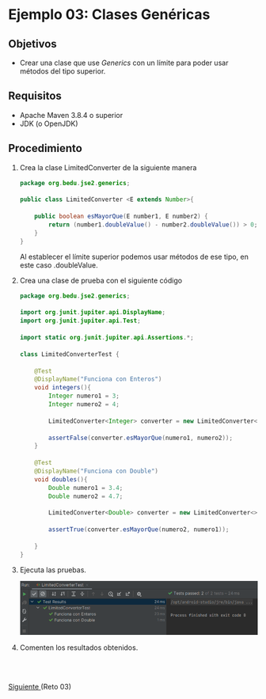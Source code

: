 # Ejemplo 03: Clases Genéricas

## Objetivos
* Crear una clase que use _Generics_ con un límite para poder usar métodos del tipo superior.

## Requisitos

- Apache Maven 3.8.4 o superior
- JDK (o OpenJDK)

## Procedimiento

1. Crea la clase LimitedConverter de la siguiente manera

    ```java
    package org.bedu.jse2.generics;

    public class LimitedConverter <E extends Number>{

        public boolean esMayorQue(E number1, E number2) {
            return (number1.doubleValue() - number2.doubleValue()) > 0;
        }
    }
    ```

    Al establecer el límite superior podemos usar métodos de ese tipo, en este caso .doubleValue.

2. Crea una clase de prueba con el siguiente código

    ```java
    package org.bedu.jse2.generics;

    import org.junit.jupiter.api.DisplayName;
    import org.junit.jupiter.api.Test;

    import static org.junit.jupiter.api.Assertions.*;

    class LimitedConverterTest {

        @Test
        @DisplayName("Funciona con Enteros")
        void integers(){
            Integer numero1 = 3;
            Integer numero2 = 4;

            LimitedConverter<Integer> converter = new LimitedConverter<>();

            assertFalse(converter.esMayorQue(numero1, numero2));
        }
        
        @Test
        @DisplayName("Funciona con Double")
        void doubles(){
            Double numero1 = 3.4;
            Double numero2 = 4.7;

            LimitedConverter<Double> converter = new LimitedConverter<>();

            assertTrue(converter.esMayorQue(numero2, numero1));

        }
    }
    ```

3. Ejecuta las pruebas.

    ![Pruebas](./img/img_01.png)

4. Comenten los resultados obtenidos.

<br/>
<br/>

[Siguiente ](../Reto-03/Readme.md)(Reto 03)